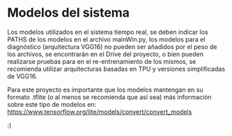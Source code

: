 # Modelos del sistema

Los modelos utilizados en el sistema tiempo real, se deben indicar los PATHS de los modelos en el archivo mainWin.py, los modelos para el diagnóstico (arquitectura VGG16) no pueden ser añadidos por el peso de los archivos, se encontrarán en el Drive del proyecto, o bien pueden realizarse pruebas para en el re-entrenamiento de los mismos, se recomienda utilizar arquitecturas basadas en TPU y versiones simplificadas de VGG16.

Para este proyecto es importante que los modelos mantengan en su formato .tflite (o al menos se recomienda que así sea) más información sobre este tipo de modelos en: https://www.tensorflow.org/lite/models/convert/convert_models

:)
